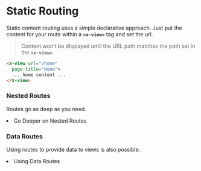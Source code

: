 # Static Routing

Static content routing uses a simple declarative approach. Just put the content for your route within a **`<x-view>`** tag and set the url.

> Content won't be displayed until the URL path matches the path set in the **`<x-view>`**.

````html
<x-view url="/home"
  page-title="Home">
  ... home content ...
</x-view>
````

### Nested Routes

Routes go as deep as you need.
  
<li>
  <ion-icon slot="start" name="git-merge-outline"></ion-icon>
  <x-link href="/navigation/static/nesting">
    Go Deeper on Nested Routes
  </x-link>
</li>

### Data Routes

Using routes to provide data to views is also possible.

<li>
  <ion-icon slot="start" name="server-outline"></ion-icon>
  <x-link href="/navigation/static/data">
    Using Data Routes
  </x-link>
</li>
